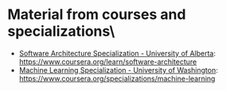 # Material from courses and specializations\

- [Software Architecture Specialization - University of Alberta](https://github.com/paulaceccon/courses/tree/main/software_architecture_specialization): https://www.coursera.org/learn/software-architecture
- [Machine Learning Specialization - University of Washington](https://github.com/paulaceccon/courses/tree/main/machine_learning_specialization): https://www.coursera.org/specializations/machine-learning
